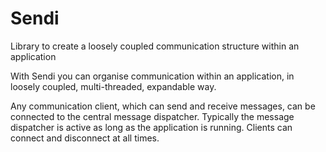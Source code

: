 # Sendi
 Library to create a loosely coupled communication structure within an application
 
 With Sendi you can organise communication within an application, in loosely coupled, multi-threaded, expandable way.
 
 Any communication client, which can send and receive messages, can be connected to the central message dispatcher. 
 Typically the message dispatcher is active as long as the application is running. Clients can connect and disconnect at all times.
